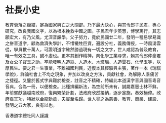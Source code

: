 社長小史
========
教育衰落之癥結，寔為國家興亡之大關鍵。乃下最大決心，與其令郎子民君，專心研究，改良我國文字，以為根本挽救中國之圖。子民君年少英慧，博學篤行，其志願宏大，有乃父風，尤深音韻學。父子努力，竟於民國廿二年，發明一種易學易識之拼音道字，顧為救濟失學計，不惜犧牲巨資，遍設分社，義務傳授，一時風湧雲從，學員數十萬人，可證明道字確然勝過現有一切之文字，世人咸認為普及教育，唯一有效之工具，誠不虛也。更本其創作精神，向化學工業尋求，賴其令郎仲豪君及女公子寶玉之助，卒能發明人造絲、人造木、木玻璃、人造雲石、化學玉等，以厚民生。要之君一生事業，不離福國利民，近復本其經驗與主張，著作一本《瑞祺學說》，詳論社會上不均之現象，并加以改良之方法，貢獻社會，為解除人羣痛苦之捷徑。又鑒於舊式字典難於檢查，註音之不精確，特編此本道漢字音與國音粵音音典，合為一冊，以便檢查。此種排編新法，為空前所未有，誠屬嘉惠士林不鮮。年前嘗獻議越南政府，復興繁榮計劃，法政府欣然接納，逐步寔施，奏效極偉。政府嘉其功，特狀以金龍勳章，夫實至名歸。世人譽之為慈善、教育、商業、建設、發明之五大家，良有以也。

香港道字總社同人謹識